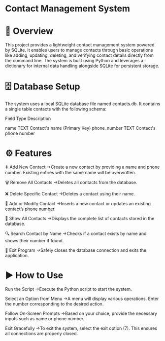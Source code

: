 # Contact Management System

# 📌 Overview

This project provides a lightweight contact management system powered by SQLite. It enables users to manage contacts through basic operations like adding, updating, deleting, and verifying contact details directly from the command line. The system is built using Python and leverages a dictionary for internal data handling alongside SQLite for persistent storage.

# 🗄️ Database Setup

The system uses a local SQLite database file named contacts.db.
It contains a single table contacts with the following schema:

Field	Type	Description

name	TEXT	Contact's name (Primary Key)
phone_number	TEXT	Contact's phone number

# ⚙️ Features

➕ Add New Contact
->Create a new contact by providing a name and phone number. Existing entries with the same name will be overwritten.

🗑️ Remove All Contacts
->Deletes all contacts from the database.

❌ Delete Specific Contact
->Deletes a contact using their name.

🔁 Add or Modify Contact
->Inserts a new contact or updates an existing contact’s phone number.

📄 Show All Contacts
->Displays the complete list of contacts stored in the database.

🔍 Search Contact by Name
->Checks if a contact exists by name and shows their number if found.

🚪 Exit Program
->Safely closes the database connection and exits the application.

# ▶️ How to Use

Run the Script
->Execute the Python script to start the system.

Select an Option from Menu
->A menu will display various operations. Enter the number corresponding to the desired action.

Follow On-Screen Prompts
->Based on your choice, provide the necessary inputs such as name or phone number.

Exit Gracefully
->To exit the system, select the exit option (7). This ensures all connections are properly closed.
